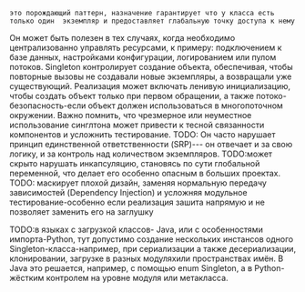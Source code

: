     это порождающий паттерн, назначение гарантирует что у класса есть только один  экземпляр и предоставляет глабальную точку доступа к нему         
Он может быть полезен в тех случаях, когда необходимо централизованно управлять ресурсами, к примеру: подключением к базе данных, настройками конфигурации, логированием или пулом потоков.
Singleton контролирует создание объекта, обеспечивая, чтобы повторные вызовы не создавали новые экземпляры, а возвращали уже существующий.
Реализация может включать ленивую инициализацию, чтобы создать объект только при первом обращении, а также потоко-безопасность-если объект должен использоваться в многопоточном окружении.
Важно помнить, что чрезмерное или неуместное использование синглтона может привести к тесной связанности компонентов и усложнить тестирование.
TODO: Он часто нарушает принцип единственной ответственности (SRP)--- он отвечает и за свою логику, и за контроль над количеством экземпляров.
TODO:может скрыто нарушать инкапсуляцию, становясь по сути глобальной переменной, что делает его особенно опасным в больших проектах.
TODO: маскирует плохой дизайн, заменяя нормальную передачу зависимостей (Dependency Injection) и усложняя модульное тестирование-особенно если реализация зашита напрямую и не позволяет заменить его на заглушку

TODO:в языках с загрузкой классов- Java, или с особенностями импорта-Python, тут допустимо создание нескольких инстансов одного Singleton-класса-например, при сериализации а также десериализации, клонировании, загрузке в разных модуляхили пространствах имён.
В Java это решается, например, с помощью enum Singleton, а в Python-жёстким контролем на уровне модуля или метакласса.
 